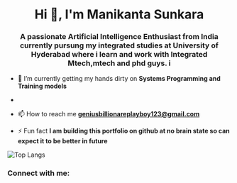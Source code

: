 
<h1 align="center">Hi 👋, I'm Manikanta Sunkara</h1>

<h3 align="center">A passionate Artificial Intelligence Enthusiast from India currently pursung my integrated studies at University of Hyderabad where i learn and work with Integrated Mtech,mtech and phd guys. i </h3>

- 🌱 I’m currently getting my hands dirty on **Systems Programming and Training models**
  
- 

- 📫 How to reach me  **geniusbillionareplayboy123@gmail.com**

- ⚡ Fun fact **I am building this portfolio on github  at no brain state so can expect it to be better in future**





 ![Top Langs](https://github-readme-stats.vercel.app/api/top-langs/?username=sun-man-ram&hide=javascript,css,scss,html&theme=tokyonight)


  

<h3 align="left">Connect with me:</h3>
<p align="left">
</p>
